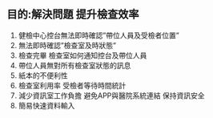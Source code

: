 ## 目的:解決問題 提升檢查效率

1. 健檢中心控台無法即時確認”帶位人員及受檢者位置”
2. 無法即時確認”檢查室及時狀態”
3. 檢查完畢 檢查室如何通知控台及帶位人員
4. 帶位人員無對所有檢查室狀態的訊息
5. 紙本的不便利性
6. 檢查室利用率 受檢者等待時間統計
7. 減少資訊室工作負擔 避免APP與醫院系統連結 保持資訊安全
8. 簡易快速資料輸入 


